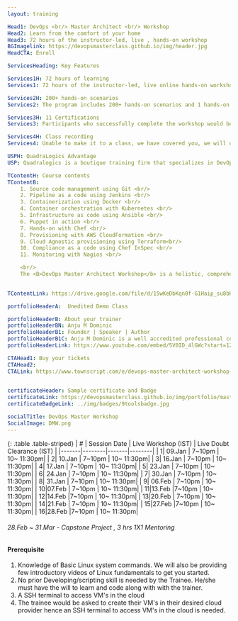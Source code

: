 ```yaml
---
layout: training

Head1: DevOps <br/> Master Architect <br/> Workshop 
Head2: Learn from the comfort of your home
Head3: 72 hours of the instructor-led, live , hands-on workshop
BGImagelink: https://devopsmasterclass.github.io/img/header.jpg
HeadCTA: Enroll

ServicesHeading: Key Features

Services1H: 72 hours of learning
Services1: 72 hours of the instructor-led, live online hands-on workshop. In-depth coverage of Basic to Advanced topics, ideal for beginners and experienced. Tools that will get covered are Git , Jenkins , Docker, Kubernetes ,Ansible ,Puppet ,Chef ,AWS CloudFormation, Terraform ,InSpec & Nagios.

Services2H: 200+ hands-on scenarios
Services2: The program includes 200+ hands-on scenarios and 1 hands-on capstone project to ensure learning is more practical over just being theoretical. This task-based learning enables the candidate to be productive immediately after the training. For every 6 hours of training, 3 hours of dedicated Doubt clearance session is  included.

Services3H: 11 Certifications  
Services3: Participants who successfully complete the workshop would be awarded a verifiable digital certificate hosted on certifyme.online . Along with the master certificate, candidates will have an opportunity to earn 11 individual certifications & badges across 11 tools that we would be covering in the hands-on workshop.

Services4H: Class recording
Services4: Unable to make it to a class, we have covered you, we will upload the class recording to our LMS website and you will have exclusive access to it for the next 6 months. You can access your content from your laptop or your mobile/tablet.

USPH: QuadraLogics Advantage
USP: Quadralogics is a boutique training firm that specializes in DevOps training and consulting. Since our inception in 2014, QuadraLogics has facilitated more than 70+ corporate and public workshops enabling more than 2000+ practitioners. We are trusted partners with global brands like Pluralsight, Udacity, Coursera etc and enable them in designing/delivering technical content and training. Quadralogics today is one of the most trusted training/content producers and a premium player in the B2B DevOps market. Building on our experience, our industry experts have carefully handcrafted the workshop "DevOps Master Architect". We use a technique called the “Task-based learning”. In this approach, the practitioner learns by exploring 200+ hands on,real-life scenarios. This unique style enables the practitioner to be more competent and highly productive after the workshop.

TContentH: Course contents
TContentB: 
    1. Source code management using Git <br/>
    2. Pipeline as a code using Jenkins <br/>
    3. Containerization using Docker <br/>
    4. Container orchestration with Kubernetes <br/>
    5. Infrastructure as code using Ansible <br/>
    6. Puppet in action <br/>
    7. Hands-on with Chef <br/>
    8. Provisioning with AWS CloudFormation <br/>
    9. Cloud Agnostic provisioning using Terraform<br/>
    10. Compliance as a code using Chef InSpec <br/>
    11. Monitoring with Nagios <br/>

    <br/>
    The <B>DevOps Master Architect Workshop</b> is a holistic, comprehensive program that covers 11 most leading tools used across the DevOps spectrum. This program spans for 12 weeks which includes 8 weeks of live workshops and 4 weeks for a capstone project. We use a technique called the “Task-based learning”. In this approach, the practitioner learns by exploring 200+ hands-on,real-life scenarios. This unique style enables the practitioner to be more competent and highly productive from day 1. The program also includes 3 hours of dedicated doubt clearance sessions for every 6 hours of workshop to ensure your doubts are cleared and you are confident on the subject. In order to ensure high quality, we only intake a maximum of 20 students per batch.
    

TContentLink: https://drive.google.com/file/d/15wKeDbKqn0f-G1Haip_su8bHnr3APXDg/view?usp=sharing

portfolioHeaderA:  Unedited Demo Class 

portfolioHeaderB: About your trainer
portfolioHeaderBN: Anju M Dominic
portfolioHeaderB1: Founder | Speaker | Author
portfolioHeaderB1C: Anju M Dominic is a well accredited professional corporate trainer and consultant in the field of DevOps . She has conducted over 70+ hands-on workshops across different product and service companies. She is also a trainer/author across various training companies including PluralSight, Edureka, KnowledgeHut, etc. She is currently the Principal consultant and founder of QuadraLogics, a boutique training/consulting firm. Anju is well known for her contributions to technical articles which includes two books and several whitepapers in the field of software engineering. She is also a regular speaker for many DevOps and Agile conferences
portfolioHeaderLink: https://www.youtube.com/embed/5V0ID_4lGWc?start=12

CTAHead1: Buy your tickets
CTAHead2:
CTALink: https://www.townscript.com/e/devops-master-architect-workshop-jan
                        

certificateHeader: Sample certificate and Badge 
certificateLink: https://devopsmasterclass.github.io/img/portfolio/master.jpg
certificateBadgeLink: ../img/badges/9toolsbadge.jpg

socialTitle: DevOps Master Workshop
SocialImage: DMW.png
---
```




{: .table .table-striped}
| #        | Session Date     |  Live Workshop (IST) | Live Doubt Clearance  (IST) |
|-------|--------|-------|--------|
| 1| 09.Jan | 7~10pm | 10~ 11:30pm|
| 2| 10.Jan |  7~10pm | 10~ 11:30pm|
| 3| 16.Jan | 7~10pm | 10~ 11:30pm|
| 4| 17.Jan |  7~10pm | 10~ 11:30pm|
| 5| 23.Jan | 7~10pm | 10~ 11:30pm|
| 6| 24.Jan | 7~10pm | 10~ 11:30pm|
| 7| 30.Jan | 7~10pm | 10~ 11:30pm|
| 8| 31.Jan |  7~10pm | 10~ 11:30pm|
| 9| 06.Feb | 7~10pm | 10~ 11:30pm|
| 10|07.Feb | 7~10pm | 10~ 11:30pm|
| 11|13.Feb |7~10pm | 10~ 11:30pm|
| 12|14.Feb |7~10pm | 10~ 11:30pm|
| 13|20.Feb | 7~10pm | 10~ 11:30pm|
| 14|21.Feb | 7~10pm | 10~ 11:30pm|
| 15|27.Feb |7~10pm | 10~ 11:30pm|
| 16|28.Feb |7~10pm | 10~ 11:30pm|

###### 28.Feb ~ 31.Mar - Capstone Project , 3 hrs 1X1 Mentoring 

#### Prerequisite

1. Knowledge of Basic Linux system commands. We will also be providing few introductory videos of Linux fundamentals to get you started.  
2. No prior Developing/scripting skill is needed by the Trainee. He/she must have the will to learn and code along with with the trainer. 
3. A SSH terminal to access VM's in the cloud 
4. The trainee would be asked to create their VM's in their desired cloud provider hence an SSH terminal to access VM's in the cloud is needed.
